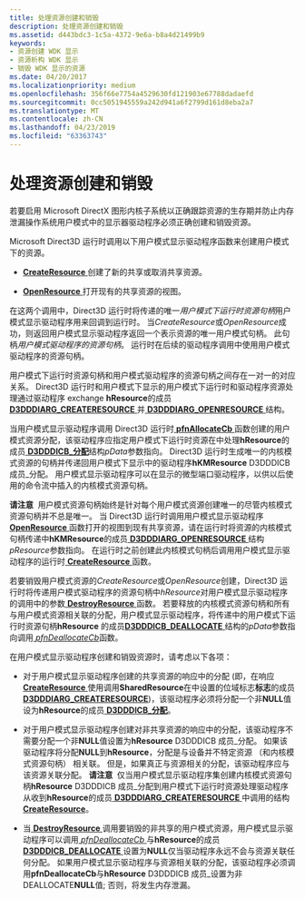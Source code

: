```yaml
---
title: 处理资源创建和销毁
description: 处理资源创建和销毁
ms.assetid: d443bdc3-1c5a-4372-9e6a-b8a4d21499b9
keywords:
- 资源创建 WDK 显示
- 资源析构 WDK 显示
- 销毁 WDK 显示的资源
ms.date: 04/20/2017
ms.localizationpriority: medium
ms.openlocfilehash: 356f66e7754a4529630fd121903e67788dadaefd
ms.sourcegitcommit: 0cc5051945559a242d941a6f2799d161d8eba2a7
ms.translationtype: MT
ms.contentlocale: zh-CN
ms.lasthandoff: 04/23/2019
ms.locfileid: "63363743"
---
```

# <a name="handling-resource-creation-and-destruction"></a>处理资源创建和销毁


若要启用 Microsoft DirectX 图形内核子系统以正确跟踪资源的生存期并防止内存泄漏操作系统用户模式中的显示器驱动程序必须正确创建和销毁资源。

Microsoft Direct3D 运行时调用以下用户模式显示驱动程序函数来创建用户模式下的资源。

-   [**CreateResource** ](https://msdn.microsoft.com/library/windows/hardware/ff540688)创建了新的共享或取消共享资源。

-   [**OpenResource** ](https://msdn.microsoft.com/library/windows/hardware/ff568611)打开现有的共享资源的视图。

在这两个调用中，Direct3D 运行时将传递的唯一*用户模式下运行时资源句柄*用户模式显示驱动程序用来回调到运行时。 当*CreateResource*或*OpenResource*成功，则返回用户模式显示驱动程序返回一个表示资源的唯一用户模式句柄。 此句柄*用户模式驱动程序的资源句柄*。 运行时在后续的驱动程序调用中使用用户模式驱动程序的资源句柄。

用户模式下运行时资源句柄和用户模式驱动程序的资源句柄之间存在一对一的对应关系。 Direct3D 运行时和用户模式下显示的用户模式下运行时和驱动程序资源处理通过驱动程序 exchange **hResource**的成员[ **D3DDDIARG\_CREATERESOURCE** ](https://msdn.microsoft.com/library/windows/hardware/ff542963)并[ **D3DDDIARG\_OPENRESOURCE** ](https://msdn.microsoft.com/library/windows/hardware/ff543232)结构。

当用户模式显示驱动程序调用 Direct3D 运行时[ **pfnAllocateCb** ](https://msdn.microsoft.com/library/windows/hardware/ff568893)函数创建的用户模式资源分配，该驱动程序应指定用户模式下运行时资源在中处理**hResource**的成员[ **D3DDDICB\_分配**](https://msdn.microsoft.com/library/windows/hardware/ff544137)结构*pData*参数指向。 Direct3D 运行时生成唯一的内核模式资源的句柄并传递回用户模式下显示中的驱动程序**hKMResource** D3DDDICB 成员\_分配。 用户模式显示驱动程序可以在显示的微型端口驱动程序，以供以后使用的命令流中插入的内核模式资源句柄。

**请注意**  用户模式资源句柄始终是针对每个用户模式资源创建唯一的尽管内核模式资源句柄并不总是唯一。 当 Direct3D 运行时调用用户模式显示驱动程序[ **OpenResource** ](https://msdn.microsoft.com/library/windows/hardware/ff568611)函数打开的视图到现有共享资源，请在运行时将资源的内核模式句柄传递中**hKMResource**的成员[ **D3DDDIARG\_OPENRESOURCE** ](https://msdn.microsoft.com/library/windows/hardware/ff543232)结构*pResource*参数指向。 在运行时之前创建此内核模式句柄后调用用户模式显示驱动程序的运行时[ **CreateResource** ](https://msdn.microsoft.com/library/windows/hardware/ff540688)函数。

 

若要销毁用户模式资源的*CreateResource*或*OpenResource*创建，Direct3D 运行时将传递用户模式驱动程序的资源句柄中*hResource*对用户模式显示驱动程序的调用中的参数[ **DestroyResource** ](https://msdn.microsoft.com/library/windows/hardware/ff552795)函数。 若要释放的内核模式资源句柄和所有与用户模式资源相关联的分配，用户模式显示驱动程序，将传递中的用户模式下运行时资源句柄**hResource** 的成员[**D3DDDICB\_DEALLOCATE** ](https://msdn.microsoft.com/library/windows/hardware/ff544161)结构的*pData*参数指向调用[ *pfnDeallocateCb*](https://msdn.microsoft.com/library/windows/hardware/ff568898)函数。

在用户模式显示驱动程序创建和销毁资源时，请考虑以下各项：

-   对于用户模式显示驱动程序创建的共享资源的响应中的分配 (即，在响应[ **CreateResource** ](https://msdn.microsoft.com/library/windows/hardware/ff540688)使用调用**SharedResource**在中设置的位域标志**标志**的成员[ **D3DDDIARG\_CREATERESOURCE**](https://msdn.microsoft.com/library/windows/hardware/ff542963))，该驱动程序必须将分配一个非**NULL**值设为**hResource**的成员[ **D3DDDICB\_分配**](https://msdn.microsoft.com/library/windows/hardware/ff544137)。

-   对于用户模式显示驱动程序创建对非共享资源的响应中的分配，该驱动程序不需要分配一个非**NULL**值设置为**hResource** D3DDDICB 成员\_分配。 如果该驱动程序将分配**NULL**到**hResource**，分配是与设备并不特定资源 （和内核模式资源句柄） 相关联。 但是，如果真正与资源相关的分配，该驱动程序应与该资源关联分配。
    **请注意**  仅当用户模式显示驱动程序集创建内核模式资源句柄**hResource** D3DDDICB 成员\_分配到用户模式下运行时资源处理驱动程序从收到**hResource**的成员[ **D3DDDIARG\_CREATERESOURCE** ](https://msdn.microsoft.com/library/windows/hardware/ff542963)中调用的结构[ **CreateResource**](https://msdn.microsoft.com/library/windows/hardware/ff540688)。

     

-   当[ **DestroyResource** ](https://msdn.microsoft.com/library/windows/hardware/ff552795)调用要销毁的非共享的用户模式资源，用户模式显示驱动程序可以调用[ *pfnDeallocateCb* ](https://msdn.microsoft.com/library/windows/hardware/ff568898)与**hResource**的成员[ **D3DDDICB\_DEALLOCATE** ](https://msdn.microsoft.com/library/windows/hardware/ff544161)设置为**NULL**仅当驱动程序永远不会与资源关联任何分配。 如果用户模式显示驱动程序与资源相关联的分配，该驱动程序必须调用**pfnDeallocateCb**与**hResource** D3DDDICB 成员\_设置为非DEALLOCATE**NULL**值; 否则，将发生内存泄漏。

 

 





